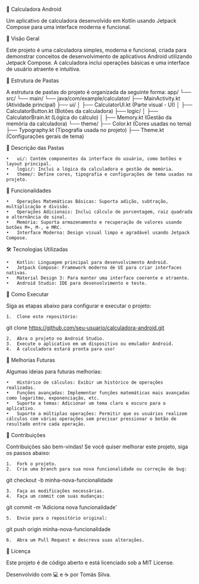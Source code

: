 📱 Calculadora Android

Um aplicativo de calculadora desenvolvido em Kotlin usando Jetpack Compose para uma interface moderna e funcional.

📝 Visão Geral

Este projeto é uma calculadora simples, moderna e funcional, criada para demonstrar conceitos de desenvolvimento de aplicativos Android utilizando Jetpack Compose. 
A calculadora inclui operações básicas e uma interface de usuário atraente e intuitiva.

📂 Estrutura de Pastas

A estrutura de pastas do projeto é organizada da seguinte forma:
app/
└── src/
    └── main/
        └── java/com/example/calculator/
            ├── MainActivity.kt  (Atividade principal)
            ├── ui/
            │   ├── CalculatorUI.kt  (Parte visual - UI)
            │   ├── CalculatorButton.kt  (Botões da calculadora)
            ├── logic/
            │   ├── CalculatorBrain.kt  (Lógica do cálculo)
            │   ├── Memory.kt  (Gestão da memória da calculadora)
            └── theme/
                ├── Color.kt  (Cores usadas no tema)
                ├── Typography.kt  (Tipografia usada no projeto)
                ├── Theme.kt  (Configurações gerais de tema)

📂 Descrição das Pastas

	•	ui/: Contém componentes da interface do usuário, como botões e layout principal.
	•	logic/: Inclui a lógica da calculadora e gestão de memória.
	•	theme/: Define cores, tipografia e configurações de tema usadas no projeto.

🚀 Funcionalidades

	•	Operações Matemáticas Básicas: Suporta adição, subtração, multiplicação e divisão.
	•	Operações Adicionais: Inclui cálculo de porcentagem, raiz quadrada e alternância de sinal.
	•	Memória: Suporta armazenamento e recuperação de valores usando botões M+, M-, e MRC.
	•	Interface Moderna: Design visual limpo e agradável usando Jetpack Compose.

🛠️ Tecnologias Utilizadas

	•	Kotlin: Linguagem principal para desenvolvimento Android.
	•	Jetpack Compose: Framework moderno de UI para criar interfaces nativas.
	•	Material Design 3: Para manter uma interface coerente e atraente.
	•	Android Studio: IDE para desenvolvimento e teste.

🏃 Como Executar

Siga as etapas abaixo para configurar e executar o projeto:

	1.	Clone este repositório:
git clone https://github.com/seu-usuario/calculadora-android.git

	2.	Abra o projeto no Android Studio.
	3.	Execute o aplicativo em um dispositivo ou emulador Android.
	4.	A calculadora estará pronta para uso!

🔧 Melhorias Futuras

Algumas ideias para futuras melhorias:

	•	Histórico de cálculos: Exibir um histórico de operações realizadas.
	•	Funções avançadas: Implementar funções matemáticas mais avançadas como logaritmo, exponenciação, etc.
	•	Suporte a temas: Adicionar um tema claro e escuro para o aplicativo.
	•	Suporte a múltiplas operações: Permitir que os usuários realizem cálculos com várias operações sem precisar pressionar o botão de resultado entre cada operação.

📝 Contribuições

Contribuições são bem-vindas! Se você quiser melhorar este projeto, siga os passos abaixo:

	1.	Fork o projeto.
	2.	Crie uma branch para sua nova funcionalidade ou correção de bug:
git checkout -b minha-nova-funcionalidade

	3.	Faça as modificações necessárias.
	4.	Faça um commit com suas mudanças:
git commit -m 'Adiciona nova funcionalidade'

	5.	Envie para o repositório original:
git push origin minha-nova-funcionalidade

	6.	Abra um Pull Request e descreva suas alterações.

📄 Licença

Este projeto é de código aberto e está licenciado sob a MIT License.

Desenvolvido com 💻 e ☕ por Tomás Silva.


